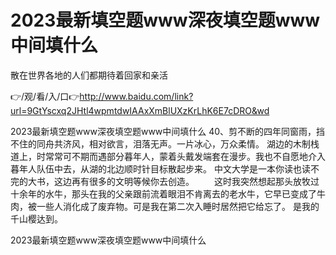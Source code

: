 # 2023最新填空题www深夜填空题www中间填什么
散在世界各地的人们都期待着回家和亲活

👉/观/看/入/口👉http://www.baidu.com/link?url=9GtYscxq2JHtl4wpmtdwIAAxXmBlUXzKrLhK6E7cDRO&wd

2023最新填空题www深夜填空题www中间填什么	40、剪不断的四年同窗雨，挡不住的同舟共济风，相对欲言，泪落无声。一片冰心，万众柔情。
湖边的木制栈道上，时常常可不期而遇部分暮年人，蒙着头戴发端套在漫步。我也不自愿地介入暮年人队伍中去，从湖的北边顺时针目标散起步来。
中文大学是一本你读也读不完的大书，这边再有很多的文明等候你去创造。
　　这时我突然想起那头放牧过十余年的水牛，那头在我的父亲跟前流着眼泪不肯离去的老水牛，它早已变成了牛肉，被一些人消化成了废弃物。可是我在第二次入睡时居然把它给忘了。
是我的千山樱达到。

2023最新填空题www深夜填空题www中间填什么
